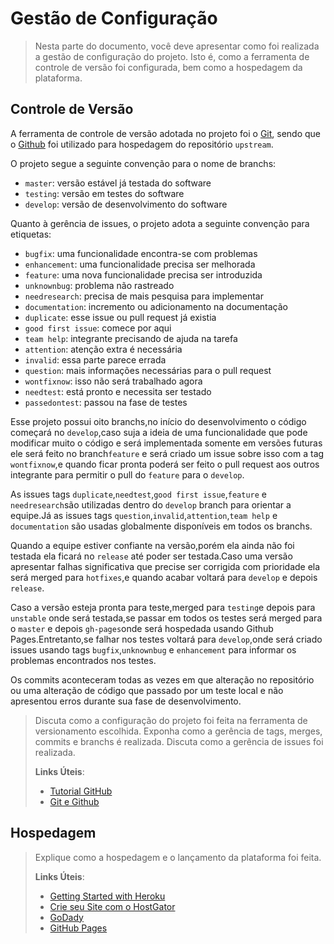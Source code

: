 # Gestão de Configuração

> Nesta parte do documento, você deve apresentar como foi realizada a
> gestão de configuração do projeto. Isto é, como a ferramenta de
> controle de versão foi configurada, bem como a hospedagem da
> plataforma.
## Controle de Versão

A ferramenta de controle de versão adotada no projeto foi o
[Git](https://git-scm.com/), sendo que o [Github](https://github.com)
foi utilizado para hospedagem do repositório `upstream`.

O projeto segue a seguinte convenção para o nome de branchs:

- `master`: versão estável já testada do software
- `testing`: versão em testes do software
- `develop`: versão de desenvolvimento do software

Quanto à gerência de issues, o projeto adota a seguinte convenção para
etiquetas:

- `bugfix`: uma funcionalidade encontra-se com problemas
- `enhancement`: uma funcionalidade precisa ser melhorada
- `feature`: uma nova funcionalidade precisa ser introduzida
- `unknownbug`: problema não rastreado
- `needresearch`: precisa de mais pesquisa para implementar
- `documentation`: incremento ou adicionamento na documentação
- `duplicate`: esse issue ou pull request já existia
- `good first issue`: comece por aqui
- `team help`: integrante precisando de ajuda na tarefa
- `attention`: atenção extra é necessária
- `invalid`: essa parte parece errada
- `question`: mais informações necessárias para o pull request
- `wontfixnow`: isso não será trabalhado agora
- `needtest`: está pronto e necessita ser testado
- `passedontest`: passou na fase de testes

Esse projeto possui oito branchs,no início do desenvolvimento o código
começará no `develop`,caso suja a ideia de uma funcionalidade que pode 
modificar muito o código e será implementada somente em versões futuras 
ele será feito no branch`feature` e será criado um issue sobre isso com a 
tag `wontfixnow`,e quando ficar pronta poderá ser feito o pull request 
aos outros integrante para permitir o pull do `feature` para o `develop`.

As issues tags `duplicate`,`needtest`,`good first issue`,`feature` e `needresearch`são utilizadas
dentro do  `develop` branch para orientar a equipe.Já as issues tags
`question`,`invalid`,`attention`,`team help` e `documentation` são usadas globalmente disponíveis em todos
os branchs.

Quando a equipe estiver confiante na versão,porém ela ainda não foi testada ela ficará no 
`release` até poder ser testada.Caso uma versão apresentar falhas significativa que precise ser
corrigida com prioridade ela será merged para `hotfixes`,e quando acabar voltará para `develop`
e depois `release`.

Caso a versão esteja pronta para teste,merged para `testing`e depois para `unstable`
onde será testada,se passar em todos os testes será merged para o `master` e depois `gh-pages`onde será hospedada usando Github 
Pages.Entretanto,se falhar nos testes voltará para `develop`,onde será criado issues usando tags
`bugfix`,`unknownbug` e `enhancement` para informar os problemas encontrados nos testes.

Os commits aconteceram todas as vezes em que alteração no repositório ou uma alteração de código que passado por um teste local
e não apresentou erros durante sua fase de desenvolvimento.


> Discuta como a configuração do projeto foi feita na ferramenta de
> versionamento escolhida. Exponha como a gerência de tags, merges,
> commits e branchs é realizada. Discuta como a gerência de issues foi
> realizada.
>
> **Links Úteis**:
> - [Tutorial GitHub](https://guides.github.com/activities/hello-world/)
> - [Git e Github](https://www.youtube.com/playlist?list=PLHz_AreHm4dm7ZULPAmadvNhH6vk9oNZA)
## Hospedagem

> Explique como a hospedagem e o lançamento da plataforma foi feita.
>
> **Links Úteis**:
>
> - [Getting Started with Heroku](https://devcenter.heroku.com/start)
> - [Crie seu Site com o
>   HostGator](https://www.hostgator.com.br/como-publicar-seu-site)
> - [GoDady](https://br.godaddy.com/how-to)
> - [GitHub Pages](https://pages.github.com/)